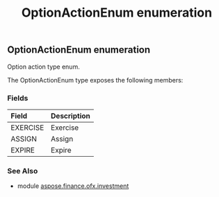 ﻿---
title: OptionActionEnum enumeration
second_title: Aspose.Finance for Python via .NET API References
description: 
type: docs
weight: 910
url: /python-net/aspose.finance.ofx.investment/optionactionenum/
is_root: false
---

## OptionActionEnum enumeration

Option action type enum.



The OptionActionEnum type exposes the following members:

### Fields
| Field | Description |
| :- | :- |
| EXERCISE | Exercise |
| ASSIGN | Assign |
| EXPIRE | Expire |


### See Also

* module [aspose.finance.ofx.investment](../)
